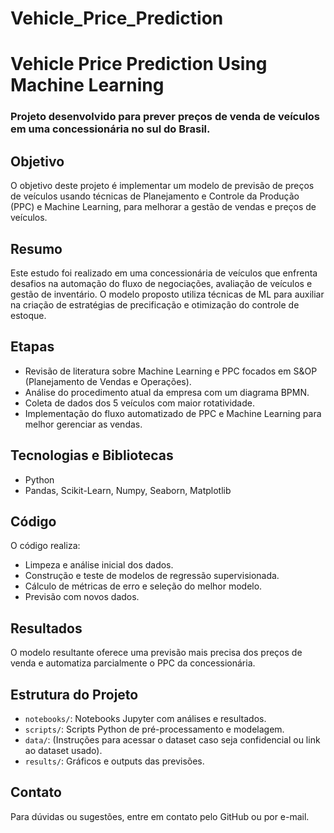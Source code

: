 # Vehicle_Price_Prediction
# Vehicle Price Prediction Using Machine Learning

### Projeto desenvolvido para prever preços de venda de veículos em uma concessionária no sul do Brasil.

## Objetivo
O objetivo deste projeto é implementar um modelo de previsão de preços de veículos usando técnicas de Planejamento e Controle da Produção (PPC) e Machine Learning, para melhorar a gestão de vendas e preços de veículos.

## Resumo
Este estudo foi realizado em uma concessionária de veículos que enfrenta desafios na automação do fluxo de negociações, avaliação de veículos e gestão de inventário. O modelo proposto utiliza técnicas de ML para auxiliar na criação de estratégias de precificação e otimização do controle de estoque.

## Etapas
- Revisão de literatura sobre Machine Learning e PPC focados em S&OP (Planejamento de Vendas e Operações).
- Análise do procedimento atual da empresa com um diagrama BPMN.
- Coleta de dados dos 5 veículos com maior rotatividade.
- Implementação do fluxo automatizado de PPC e Machine Learning para melhor gerenciar as vendas.

## Tecnologias e Bibliotecas
- Python
- Pandas, Scikit-Learn, Numpy, Seaborn, Matplotlib

## Código
O código realiza:
- Limpeza e análise inicial dos dados.
- Construção e teste de modelos de regressão supervisionada.
- Cálculo de métricas de erro e seleção do melhor modelo.
- Previsão com novos dados.

## Resultados
O modelo resultante oferece uma previsão mais precisa dos preços de venda e automatiza parcialmente o PPC da concessionária.

## Estrutura do Projeto
- `notebooks/`: Notebooks Jupyter com análises e resultados.
- `scripts/`: Scripts Python de pré-processamento e modelagem.
- `data/`: (Instruções para acessar o dataset caso seja confidencial ou link ao dataset usado).
- `results/`: Gráficos e outputs das previsões.

## Contato
Para dúvidas ou sugestões, entre em contato pelo GitHub ou por e-mail.
